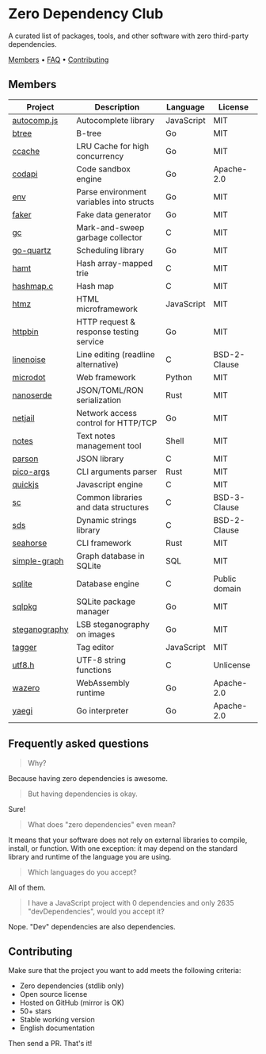 # Zero Dependency Club

A curated list of packages, tools, and other software with zero third-party dependencies.

[Members](#members) • [FAQ](#frequently-asked-questions) • [Contributing](#contributing)

## Members

| Project                                                        | Description                              | Language   | License       |
| -------------------------------------------------------------- | ---------------------------------------- | ---------- | ------------- |
| [autocomp.js](https://github.com/knadh/autocomp.js)            | Autocomplete library                     | JavaScript | MIT           |
| [btree](https://github.com/tidwall/btree)                      | B-tree                                   | Go         | MIT           |
| [ccache](https://github.com/karlseguin/ccache)                 | LRU Cache for high concurrency           | Go         | MIT           |
| [codapi](https://github.com/nalgeon/codapi)                    | Code sandbox engine                      | Go         | Apache-2.0    |
| [env](https://github.com/caarlos0/env)                         | Parse environment variables into structs | Go         | MIT           |
| [faker](https://github.com/jaswdr/faker)                       | Fake data generator                      | Go         | MIT           |
| [gc](https://github.com/mkirchner/gc)                          | Mark-and-sweep garbage collector         | C          | MIT           |
| [go-quartz](https://github.com/reugn/go-quartz)                | Scheduling library                       | Go         | MIT           |
| [hamt](https://github.com/mkirchner/hamt)                      | Hash array-mapped trie                   | C          | MIT           |
| [hashmap.c](https://github.com/tidwall/hashmap.c)              | Hash map                                 | C          | MIT           |
| [htmz](https://github.com/Kalabasa/htmz)                       | HTML microframework                      | JavaScript | MIT           |
| [httpbin](https://github.com/mccutchen/go-httpbin)             | HTTP request & response testing service  | Go         | MIT           |
| [linenoise](https://github.com/antirez/linenoise)              | Line editing (readline alternative)      | C          | BSD-2-Clause  |
| [microdot](https://github.com/miguelgrinberg/microdot)         | Web framework                            | Python     | MIT           |
| [nanoserde](https://github.com/not-fl3/nanoserde)              | JSON/TOML/RON serialization              | Rust       | MIT           |
| [netjail](https://github.com/stealthrocket/netjail)            | Network access control for HTTP/TCP      | Go         | MIT           |
| [notes](https://github.com/nickjj/notes)                       | Text notes management tool               | Shell      | MIT           |
| [parson](https://github.com/kgabis/parson)                     | JSON library                             | C          | MIT           |
| [pico-args](https://github.com/RazrFalcon/pico-args)           | CLI arguments parser                     | Rust       | MIT           |
| [quickjs](https://github.com/bellard/quickjs)                  | Javascript engine                        | C          | MIT           |
| [sc](https://github.com/tezc/sc)                               | Common libraries and data structures     | C          | BSD-3-Clause  |
| [sds](https://github.com/antirez/sds)                          | Dynamic strings library                  | C          | BSD-2-Clause  |
| [seahorse](https://github.com/ksk001100/seahorse)              | CLI framework                            | Rust       | MIT           |
| [simple-graph](https://github.com/dpapathanasiou/simple-graph) | Graph database in SQLite                 | SQL        | MIT           |
| [sqlite](https://github.com/sqlite/sqlite)                     | Database engine                          | C          | Public domain |
| [sqlpkg](https://github.com/nalgeon/sqlpkg-cli)                | SQLite package manager                   | Go         | MIT           |
| [steganography](https://github.com/auyer/steganography)        | LSB steganography on images              | Go         | MIT           |
| [tagger](https://github.com/jcubic/tagger)                     | Tag editor                               | JavaScript | MIT           |
| [utf8.h](https://github.com/sheredom/utf8.h)                   | UTF-8 string functions                   | C          | Unlicense     |
| [wazero](https://github.com/tetratelabs/wazero)                | WebAssembly runtime                      | Go         | Apache-2.0    |
| [yaegi](https://github.com/traefik/yaegi)                      | Go interpreter                           | Go         | Apache-2.0    |

## Frequently asked questions

> Why?

Because having zero dependencies is awesome.

> But having dependencies is okay.

Sure!

> What does "zero dependencies" even mean?

It means that your software does not rely on external libraries to compile, install, or function. With one exception: it may depend on the standard library and runtime of the language you are using.

> Which languages do you accept?

All of them.

> I have a JavaScript project with 0 dependencies and only 2635 "devDependencies", would you accept it?

Nope. "Dev" dependencies are also dependencies.

## Contributing

Make sure that the project you want to add meets the following criteria:

-   Zero dependencies (stdlib only)
-   Open source license
-   Hosted on GitHub (mirror is OK)
-   50+ stars
-   Stable working version
-   English documentation

Then send a PR. That's it!
